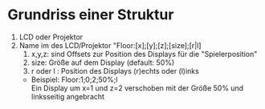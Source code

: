 # Grundriss einer Struktur

1. LCD oder Projektor 
1. Name im des LCD/Projektor "Floor:[x];[y];[z];[size];[r|l]
    1. x,y,z: sind Offsets zur Position des Displays für die "Spielerposition"
    1. size: Größe auf dem Display (default: 50%)
    1. r oder l : Position des Displays (r)echts oder (l)inks
    - Beispiel: Floor:1;0;2;50%;l<br/>
    Ein Display um x=1 und z=2 verschoben mit der Größe 50% und linksseitig angebracht
        


